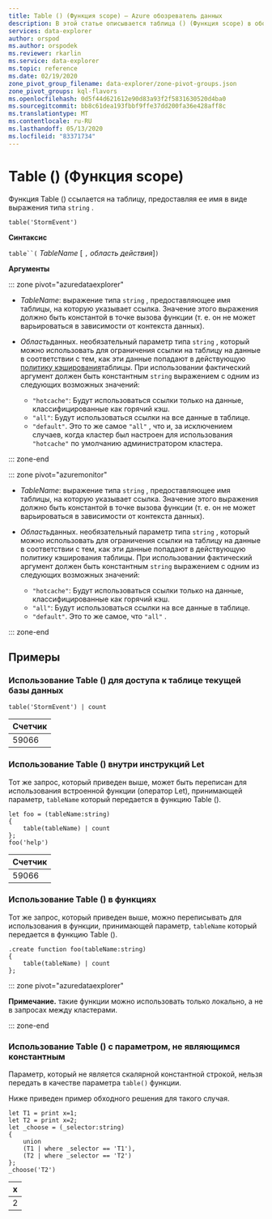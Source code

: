 ```yaml
---
title: Table () (Функция scope) — Azure обозреватель данных
description: В этой статье описывается таблица () (Функция scope) в обозреватель данных Azure.
services: data-explorer
author: orspod
ms.author: orspodek
ms.reviewer: rkarlin
ms.service: data-explorer
ms.topic: reference
ms.date: 02/19/2020
zone_pivot_group_filename: data-explorer/zone-pivot-groups.json
zone_pivot_groups: kql-flavors
ms.openlocfilehash: 0d5f44d621612e90d83a93f2f5831630520d4ba0
ms.sourcegitcommit: bb8c61dea193fbbf9ffe37dd200fa36e428aff8c
ms.translationtype: MT
ms.contentlocale: ru-RU
ms.lasthandoff: 05/13/2020
ms.locfileid: "83371734"
---
```

# <a name="table-scope-function"></a>Table () (Функция scope)

Функция Table () ссылается на таблицу, предоставляя ее имя в виде выражения типа `string` .

```kusto
table('StormEvent')
```

**Синтаксис**

`table``(` *TableName* [ `,` *область действия*]`)`

**Аргументы**

::: zone pivot="azuredataexplorer"

* *TableName*: выражение типа `string` , предоставляющее имя таблицы, на которую указывает ссылка. Значение этого выражения должно быть константой в точке вызова функции (т. е. он не может варьироваться в зависимости от контекста данных).

* *Область*данных. необязательный параметр типа `string` , который можно использовать для ограничения ссылки на таблицу на данные в соответствии с тем, как эти данные попадают в действующую [политику кэширования](../management/cachepolicy.md)таблицы. При использовании фактический аргумент должен быть константным `string` выражением с одним из следующих возможных значений:

    - `"hotcache"`: Будут использоваться ссылки только на данные, классифицированные как горячий кэш.
    - `"all"`: Будут использоваться ссылки на все данные в таблице.
    - `"default"`. Это то же самое `"all"` , что и, за исключением случаев, когда кластер был настроен для использования `"hotcache"` по умолчанию администратором кластера.

::: zone-end

::: zone pivot="azuremonitor"

* *TableName*: выражение типа `string` , предоставляющее имя таблицы, на которую указывает ссылка. Значение этого выражения должно быть константой в точке вызова функции (т. е. он не может варьироваться в зависимости от контекста данных).

* *Область*данных. необязательный параметр типа `string` , который можно использовать для ограничения ссылки на таблицу на данные в соответствии с тем, как эти данные попадают в действующую политику кэширования таблицы. При использовании фактический аргумент должен быть константным `string` выражением с одним из следующих возможных значений:

    - `"hotcache"`: Будут использоваться ссылки только на данные, классифицированные как горячий кэш.
    - `"all"`: Будут использоваться ссылки на все данные в таблице.
    - `"default"`. Это то же самое, что `"all"` .

::: zone-end

## <a name="examples"></a>Примеры

### <a name="use-table-to-access-table-of-the-current-database"></a>Использование Table () для доступа к таблице текущей базы данных

<!-- csl: https://help.kusto.windows.net/Samples -->
```kusto
table('StormEvent') | count
```

|Счетчик|
|---|
|59066|

### <a name="use-table-inside-let-statements"></a>Использование Table () внутри инструкций Let

Тот же запрос, который приведен выше, может быть переписан для использования встроенной функции (оператор Let), принимающей параметр, `tableName` который передается в функцию Table ().

<!-- csl: https://help.kusto.windows.net/Samples -->
```kusto
let foo = (tableName:string)
{
    table(tableName) | count
};
foo('help')
```

|Счетчик|
|---|
|59066|

### <a name="use-table-inside-functions"></a>Использование Table () в функциях

Тот же запрос, который приведен выше, можно переписывать для использования в функции, принимающей параметр, `tableName` который передается в функцию Table ().

```kusto
.create function foo(tableName:string)
{
    table(tableName) | count
};
```

::: zone pivot="azuredataexplorer"

**Примечание.** такие функции можно использовать только локально, а не в запросах между кластерами.

::: zone-end

### <a name="use-table-with-non-constant-parameter"></a>Использование Table () с параметром, не являющимся константным

Параметр, который не является скалярной константной строкой, нельзя передать в качестве параметра `table()` функции.

Ниже приведен пример обходного решения для такого случая.

```kusto
let T1 = print x=1;
let T2 = print x=2;
let _choose = (_selector:string)
{
    union
    (T1 | where _selector == 'T1'),
    (T2 | where _selector == 'T2')
};
_choose('T2')

```

|x|
|---|
|2|
